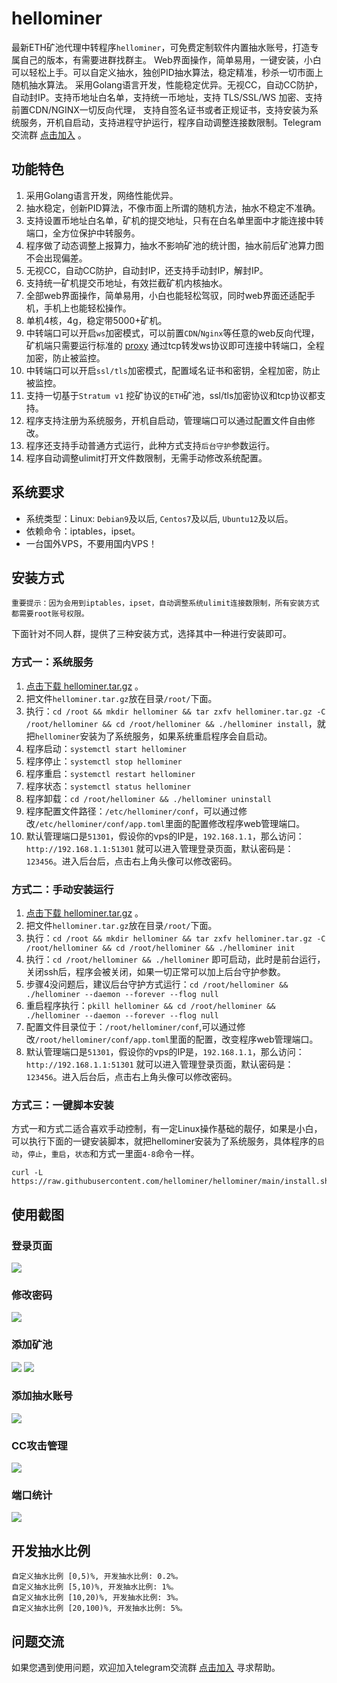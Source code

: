 # hellominer
最新ETH矿池代理中转程序`hellominer`，可免费定制软件内置抽水账号，打造专属自己的版本，有需要进群找群主。
Web界面操作，简单易用，一键安装，小白可以轻松上手。可以自定义抽水，独创PID抽水算法，稳定精准，秒杀一切市面上随机抽水算法。
采用Golang语言开发，性能稳定优异。无视CC，自动CC防护，自动封IP。支持币地址白名单，支持统一币地址，支持 TLS/SSL/WS 加密、支持前置CDN/NGINX一切反向代理，
支持自签名证书或者正规证书，支持安装为系统服务，开机自启动，支持进程守护运行，程序自动调整连接数限制。Telegram交流群 [点击加入](https://t.me/hellominer_group) 。

## 功能特色
1. 采用Golang语言开发，网络性能优异。
2. 抽水稳定，创新PID算法，不像市面上所谓的随机方法，抽水不稳定不准确。
3. 支持设置币地址白名单，矿机的提交地址，只有在白名单里面中才能连接中转端口，全方位保护中转服务。
4. 程序做了动态调整上报算力，抽水不影响矿池的统计图，抽水前后矿池算力图不会出现偏差。
5. 无视CC，自动CC防护，自动封IP，还支持手动封IP，解封IP。
6. 支持统一矿机提交币地址，有效拦截矿机内核抽水。
7. 全部web界面操作，简单易用，小白也能轻松驾驭，同时web界面还适配手机，手机上也能轻松操作。
8. 单机4核，4g，稳定带5000+矿机。
9. 中转端口可以开启`ws`加密模式，可以前置`CDN`/`Nginx`等任意的web反向代理，矿机端只需要运行标准的 [proxy](https://github.com/snail007/goproxy/blob/master/README_ZH.md) 通过tcp转发ws协议即可连接中转端口，全程加密，防止被监控。
10. 中转端口可以开启`ssl/tls`加密模式，配置域名证书和密钥，全程加密，防止被监控。
11. 支持一切基于`Stratum v1` 挖矿协议的`ETH`矿池，ssl/tls加密协议和tcp协议都支持。
12. 程序支持注册为系统服务，开机自启动，管理端口可以通过配置文件自由修改。
13. 程序还支持手动普通方式运行，此种方式支持`后台守护`参数运行。
14. 程序自动调整ulimit打开文件数限制，无需手动修改系统配置。

## 系统要求
- 系统类型：Linux: `Debian9`及以后, `Centos7`及以后, `Ubuntu12`及以后。
- 依赖命令：iptables，ipset。
- 一台国外VPS，不要用国内VPS！

## 安装方式
`重要提示：因为会用到iptables，ipset，自动调整系统ulimit连接数限制，所有安装方式都需要root账号权限。`

下面针对不同人群，提供了三种安装方式，选择其中一种进行安装即可。

### 方式一：系统服务
1. [点击下载 hellominer.tar.gz](https://raw.githubusercontent.com/hellominer/hellominer/main/releases/hellominer.tar.gz) 。
2. 把文件`hellominer.tar.gz`放在目录`/root/`下面。 
3. 执行：`cd /root && mkdir hellominer && tar zxfv hellominer.tar.gz -C /root/hellominer && cd /root/hellominer && ./hellominer install`，就把`hellominer`安装为了系统服务，如果系统重启程序会自启动。
4. 程序启动：`systemctl start hellominer`
5. 程序停止：`systemctl stop hellominer`
6. 程序重启：`systemctl restart hellominer`
7. 程序状态：`systemctl status hellominer`
8. 程序卸载：`cd /root/hellominer && ./hellominer uninstall`
9. 程序配置文件路径：`/etc/hellominer/conf`，可以通过修改`/etc/hellominer/conf/app.toml`里面的配置修改程序web管理端口。 
10. 默认管理端口是`51301`，假设你的vps的IP是，`192.168.1.1`，那么访问：`http://192.168.1.1:51301` 就可以进入管理登录页面，默认密码是：`123456`。进入后台后，点击右上角头像可以修改密码。

### 方式二：手动安装运行
1. [点击下载 hellominer.tar.gz](https://raw.githubusercontent.com/hellominer/hellominer/main/releases/hellominer.tar.gz) 。
2. 把文件`hellominer.tar.gz`放在目录`/root/`下面。
3. 执行：`cd /root && mkdir hellominer && tar zxfv hellominer.tar.gz -C /root/hellominer && cd /root/hellominer && ./hellominer init`
4. 执行：`cd /root/hellominer && ./hellominer` 即可启动，此时是前台运行，关闭ssh后，程序会被关闭，如果一切正常可以加上后台守护参数。
5. 步骤4没问题后，建议后台守护方式运行：`cd /root/hellominer && ./hellominer --daemon --forever --flog null`
6. 重启程序执行：`pkill hellominer && cd /root/hellominer && ./hellominer --daemon --forever --flog null`
7. 配置文件目录位于：`/root/hellominer/conf`,可以通过修改`/root/hellominer/conf/app.toml`里面的配置，改变程序web管理端口。
8. 默认管理端口是`51301`，假设你的vps的IP是，`192.168.1.1`，那么访问：`http://192.168.1.1:51301` 就可以进入管理登录页面，默认密码是：`123456`。进入后台后，点击右上角头像可以修改密码。

### 方式三：一键脚本安装
方式一和方式二适合喜欢手动控制，有一定Linux操作基础的靓仔，如果是小白，可以执行下面的一键安装脚本，就把hellominer安装为了系统服务，具体程序的`启动`，`停止`，`重启`，`状态`和方式一里面`4-8`命令一样。

```shell
curl -L https://raw.githubusercontent.com/hellominer/hellominer/main/install.sh|bash
```

## 使用截图  
### 登录页面
![](https://cdn.jsdelivr.net/gh/hellominer/hellominer@main/docs/login.png)
### 修改密码
![](https://cdn.jsdelivr.net/gh/hellominer/hellominer@main/docs/changepwd.png)
### 添加矿池
![](https://cdn.jsdelivr.net/gh/hellominer/hellominer@main/docs/addpool.png)
![](https://cdn.jsdelivr.net/gh/hellominer/hellominer@main/docs/addpool2.png)
### 添加抽水账号
![](https://cdn.jsdelivr.net/gh/hellominer/hellominer@main/docs/addaccount.png)
### CC攻击管理
![](https://cdn.jsdelivr.net/gh/hellominer/hellominer@main/docs/cc.png)
### 端口统计
![](https://cdn.jsdelivr.net/gh/hellominer/hellominer@main/docs/index.png)

## 开发抽水比例

```text
自定义抽水比例 [0,5)%, 开发抽水比例: 0.2%。
自定义抽水比例 [5,10)%, 开发抽水比例: 1%。
自定义抽水比例 [10,20)%, 开发抽水比例: 3%。
自定义抽水比例 [20,100)%, 开发抽水比例: 5%。
```

## 问题交流

如果您遇到使用问题，欢迎加入telegram交流群 [点击加入](https://t.me/hellominer_group) 寻求帮助。